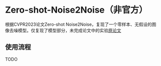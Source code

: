 # Zero-shot-Noise2Noise（非官方）
根据CVPR2023论文Zero-shot Noise2Noise，复现了一个零样本、无假设的图像去噪模型。仅复现了模型部分，未完成论文中的实验[原论文](https://arxiv.org/abs/2303.11253)

## 使用流程
TODO

